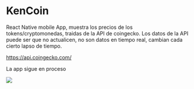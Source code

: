 <h1>KenCoin</h1>

<p>React Native mobile App, muestra los precios de los tokens/cryptomonedas, traidas de la API de coingecko.
Los datos de la API puede ser que no actualicen, no son datos en tiempo real, cambian cada cierto lapso de tiempo.
</p>

<span>https://api.coingecko.com/</span>

<p>La app sigue en proceso</p>

<img src="/src/assets/images/kencoinScreeenshot.jpeg">